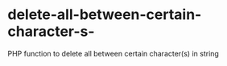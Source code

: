 # delete-all-between-certain-character-s-
PHP function to delete all between certain character(s) in string
